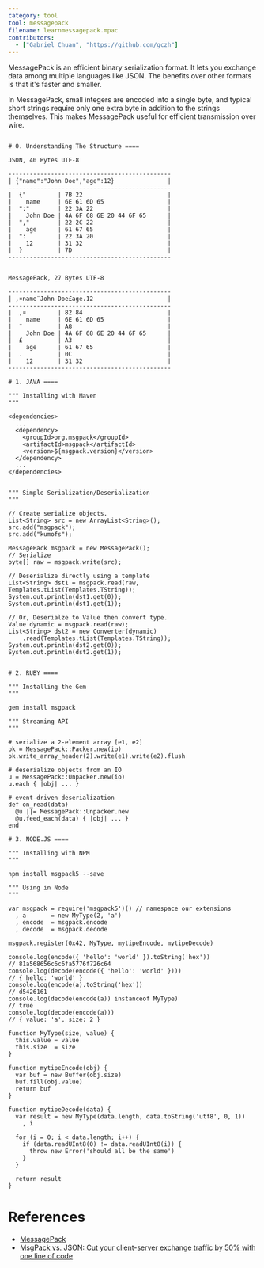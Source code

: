 ```yaml
---
category: tool
tool: messagepack
filename: learnmessagepack.mpac
contributors:
  - ["Gabriel Chuan", "https://github.com/gczh"]
---
```


MessagePack is an efficient binary serialization format. It lets you exchange data among multiple languages like JSON. The benefits over other formats is that it's faster and smaller.

In MessagePack, small integers are encoded into a single byte, and typical short strings require only one extra byte in addition to the strings themselves. This makes MessagePack useful for efficient transmission over wire.

```

# 0. Understanding The Structure ====

JSON, 40 Bytes UTF-8

----------------------------------------------
| {"name":"John Doe","age":12}		         |
----------------------------------------------
|  {"         | 7B 22                        |
|    name     | 6E 61 6D 65                  |
|  ":"        | 22 3A 22                     |
|    John Doe | 4A 6F 68 6E 20 44 6F 65      |
|  ","        | 22 2C 22                     |
|    age      | 61 67 65                     |
|  ":         | 22 3A 20                     |
|    12       | 31 32                        |
|  }          | 7D                           |
----------------------------------------------


MessagePack, 27 Bytes UTF-8

----------------------------------------------
| ‚¤name¨John Doe£age.12                     |
----------------------------------------------
|  ‚¤         | 82 84                        |
|    name     | 6E 61 6D 65                  |
|  ¨          | A8                           |
|    John Doe | 4A 6F 68 6E 20 44 6F 65      |
|  £          | A3                           |
|    age      | 61 67 65                     |
|  .          | 0C                           |
|    12       | 31 32                        |
----------------------------------------------

# 1. JAVA ====

""" Installing with Maven
"""

<dependencies>
  ...
  <dependency>
    <groupId>org.msgpack</groupId>
    <artifactId>msgpack</artifactId>
    <version>${msgpack.version}</version>
  </dependency>
  ...
</dependencies>


""" Simple Serialization/Deserialization
"""

// Create serialize objects.
List<String> src = new ArrayList<String>();
src.add("msgpack");
src.add("kumofs");

MessagePack msgpack = new MessagePack();
// Serialize
byte[] raw = msgpack.write(src);

// Deserialize directly using a template
List<String> dst1 = msgpack.read(raw, Templates.tList(Templates.TString));
System.out.println(dst1.get(0));
System.out.println(dst1.get(1));

// Or, Deserialze to Value then convert type.
Value dynamic = msgpack.read(raw);
List<String> dst2 = new Converter(dynamic)
    .read(Templates.tList(Templates.TString));
System.out.println(dst2.get(0));
System.out.println(dst2.get(1));


# 2. RUBY ====

""" Installing the Gem
"""

gem install msgpack

""" Streaming API
"""

# serialize a 2-element array [e1, e2]
pk = MessagePack::Packer.new(io)
pk.write_array_header(2).write(e1).write(e2).flush

# deserialize objects from an IO
u = MessagePack::Unpacker.new(io)
u.each { |obj| ... }

# event-driven deserialization
def on_read(data)
  @u ||= MessagePack::Unpacker.new
  @u.feed_each(data) { |obj| ... }
end

# 3. NODE.JS ====

""" Installing with NPM
"""

npm install msgpack5 --save

""" Using in Node
"""

var msgpack = require('msgpack5')() // namespace our extensions
  , a       = new MyType(2, 'a')
  , encode  = msgpack.encode
  , decode  = msgpack.decode

msgpack.register(0x42, MyType, mytipeEncode, mytipeDecode)

console.log(encode({ 'hello': 'world' }).toString('hex'))
// 81a568656c6c6fa5776f726c64
console.log(decode(encode({ 'hello': 'world' })))
// { hello: 'world' }
console.log(encode(a).toString('hex'))
// d5426161
console.log(decode(encode(a)) instanceof MyType)
// true
console.log(decode(encode(a)))
// { value: 'a', size: 2 }

function MyType(size, value) {
  this.value = value
  this.size  = size
}

function mytipeEncode(obj) {
  var buf = new Buffer(obj.size)
  buf.fill(obj.value)
  return buf
}

function mytipeDecode(data) {
  var result = new MyType(data.length, data.toString('utf8', 0, 1))
    , i

  for (i = 0; i < data.length; i++) {
    if (data.readUInt8(0) != data.readUInt8(i)) {
      throw new Error('should all be the same')
    }
  }

  return result
}

```

# References

- [MessagePack](http://msgpack.org/index.html)
- [MsgPack vs. JSON: Cut your client-server exchange traffic by 50% with one line of code](http://indiegamr.com/cut-your-data-exchange-traffic-by-up-to-50-with-one-line-of-code-msgpack-vs-json/)
